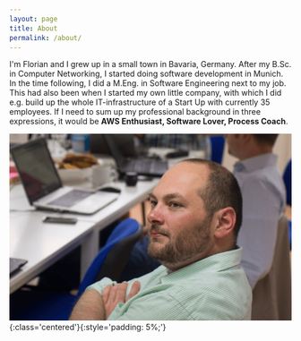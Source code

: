 ```yaml
---
layout: page
title: About
permalink: /about/
---
```


I'm Florian and I grew up in a small town in Bavaria, Germany. After my B.Sc. in Computer Networking, I started doing software development in Munich. In the time following, I did a M.Eng. in Software Engineering next to my job. This had also been when I started my own little company, with which I did e.g. build up the whole IT-infrastructure of a Start Up with currently 35 employees. If I need to sum up my professional background in three expressions, it would be **AWS Enthusiast, Software Lover, Process Coach**.

![Florian Schaeffler](/images/florian-schaeffler-workshop.png){:class='centered'}{:style='padding: 5%;'}